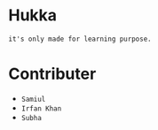 # Hukka

```it's only made for learning purpose.```


# Contributer
- `Samiul`
- `Irfan Khan`
- `Subha`